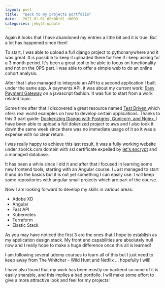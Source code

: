 ```yaml
---
layout: post
title:  "Back to my projects portfolio"
date:   2021-01-01 00:00:01 +0000
categories: jekyll update
---
```


Again it looks that I have abandoned my entries a little bit and it is true. But a lot has happened since then!

To start, I was able to upload a full django project to pythonanywhere and it was great. It is possible to keep it uploaded there for free if i keep asking for a 3 month period. It's been a great tool to be able to focus on functionality and not on the OPS part. I was able to offer a simple web to do an online cohort analysis.

After that I also managed to integrate an API to a second application I built under the same app. A payments API, it was about my current work: <a href="https://easypaymentgateway.com">Easy Payment Gateway</a> on a javascript fashion. It was fun to start from a work related topic.

Some time after that I discovered a great resource named <a href="https://testdriven.io/"> Test Driven </a> which ofers real world examples on how to develop certain applications. Thanks to this 3 part guide: <a href="https://testdriven.io/blog/dockerizing-django-with-postgres-gunicorn-and-nginx/"> Dockerizing Django with Postgres, Gunicorn, and Nginx. </a> I have been able to upload a full dokerized project to aws and I also took it down the same week since there was no immediate usage of it so it was a expense with no clear return.

I was really happy to achieve this last result, it was a fully working website under zoorck.com domain with ssl certificate expelled by <a href="https://letsencrypt.org">let's encrypt</a> and a managed database.

It has been a while since I did it and after that i focused in learning some new frontend tools, starting with an Angular course. I Just managed to start it and do the basics but it is not yet something I can easily use. I will keep some repositories with angular small projects which are part of the course.

Now I am looking forward to develop my skills in various areas:

* Adobe XD
* Angular
* Fast API 
* Kubernetes
* Terraform
* Elastic Stack

As you may have noticed the first 3 are the ones that I hope to establish as my application design stack. My front end capabilities are absolutely null now and I really hope to make a huge difference once this all is learned!

I am following several udemy courses to learn all of this but I just need to keep away from The Whitcher - Wild Hunt and Netflix ... hopefully I will!

I have also found that my work has been mostly on backend so none of it is easily sharable, and this implies a bad portfolio. I will make some effort to give a more attractive look and feel for my projects!